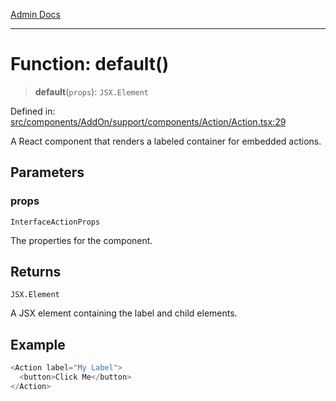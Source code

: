 [Admin Docs](/)

***

# Function: default()

> **default**(`props`): `JSX.Element`

Defined in: [src/components/AddOn/support/components/Action/Action.tsx:29](https://github.com/Aad1tya27/talawa-admin/blob/dd4a08e622d0fa38bcf9758a530e8cdf917dbac8/src/components/AddOn/support/components/Action/Action.tsx#L29)

A React component that renders a labeled container for embedded actions.

## Parameters

### props

`InterfaceActionProps`

The properties for the component.

## Returns

`JSX.Element`

A JSX element containing the label and child elements.

## Example

```ts
<Action label="My Label">
  <button>Click Me</button>
</Action>
```
